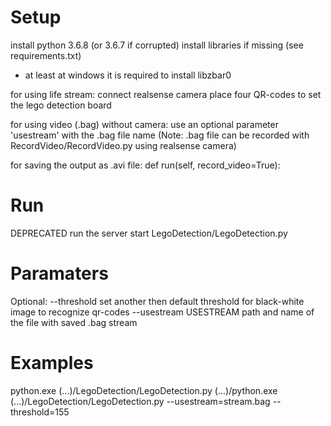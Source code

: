 # Setup

install python 3.6.8 (or 3.6.7 if corrupted)
install libraries if missing (see requirements.txt)
* at least at windows it is required to install libzbar0

for using life stream: 
	connect realsense camera 
	place four QR-codes to set the lego detection board

for using video (.bag) without camera:
	use an optional parameter 'usestream' with the .bag file name
(Note: .bag file can be recorded with RecordVideo/RecordVideo.py using realsense camera)

for saving the output as .avi file:
	def run(self, record_video=True):

# Run

DEPRECATED
run the server
start LegoDetection/LegoDetection.py

# Paramaters
Optional:
--threshold 
  set another then default threshold for black-white image to recognize qr-codes
--usestream USESTREAM
  path and name of the file with saved .bag stream

# Examples
python.exe (...)/LegoDetection/LegoDetection.py
(...)/python.exe (...)/LegoDetection/LegoDetection.py --usestream=stream.bag --threshold=155
